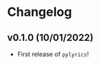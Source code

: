 # Changelog

<!--next-version-placeholder-->

## v0.1.0 (10/01/2022)

- First release of `pylyrics`!